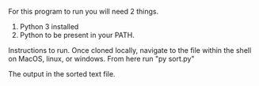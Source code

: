 For this program to run you will need 2 things.
1. Python 3 installed
2. Python to be present in your PATH. 

Instructions to run.
Once cloned locally, navigate to the file within the shell on MacOS, linux, or windows. 
From here run "py sort.py" 

The output in the sorted text file. 
